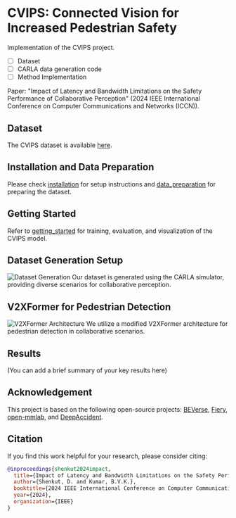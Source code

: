 # CVIPS: Connected Vision for Increased Pedestrian Safety
Implementation of the CVIPS project.
- [ ] Dataset
- [ ] CARLA data generation code
- [ ] Method Implementation

Paper: "Impact of Latency and Bandwidth Limitations on the Safety Performance of Collaborative Perception" (2024 IEEE International Conference on Computer Communications and Networks (ICCN)).

## Dataset
The CVIPS dataset is available [here](https://drive.google.com/drive/folders/1gCCrIslzVkupyF0lj_1I9qXTB2_a4tjd?usp=drive_link).

## Installation and Data Preparation
Please check [installation](docs/installation.md) for setup instructions and [data_preparation](docs/data_preparation.md) for preparing the dataset.

## Getting Started
Refer to [getting_started](docs/getting_started.md) for training, evaluation, and visualization of the CVIPS model.

## Dataset Generation Setup
![Dataset Generation](figs/First_video.gif "Dataset Generation Visualization")
Our dataset is generated using the CARLA simulator, providing diverse scenarios for collaborative perception.

## V2XFormer for Pedestrian Detection
![V2XFormer Architecture](figs/V2XFormer.jpg "V2XFormer Architecture")
We utilize a modified V2XFormer architecture for pedestrian detection in collaborative scenarios.

## Results
(You can add a brief summary of your key results here)

## Acknowledgement
This project is based on the following open-source projects: [BEVerse](https://github.com/zhangyp15/BEVerse), [Fiery](https://github.com/wayveai/fiery), [open-mmlab](https://github.com/open-mmlab), and [DeepAccident](https://arxiv.org/pdf/2304.01168).

## Citation
If you find this work helpful for your research, please consider citing:
```bibtex
@inproceedings{shenkut2024impact,
  title={Impact of Latency and Bandwidth Limitations on the Safety Performance of Collaborative Perception},
  author={Shenkut, D. and Kumar, B.V.K.},
  booktitle={2024 IEEE International Conference on Computer Communications and Networks (ICCN)},
  year={2024},
  organization={IEEE}
}
